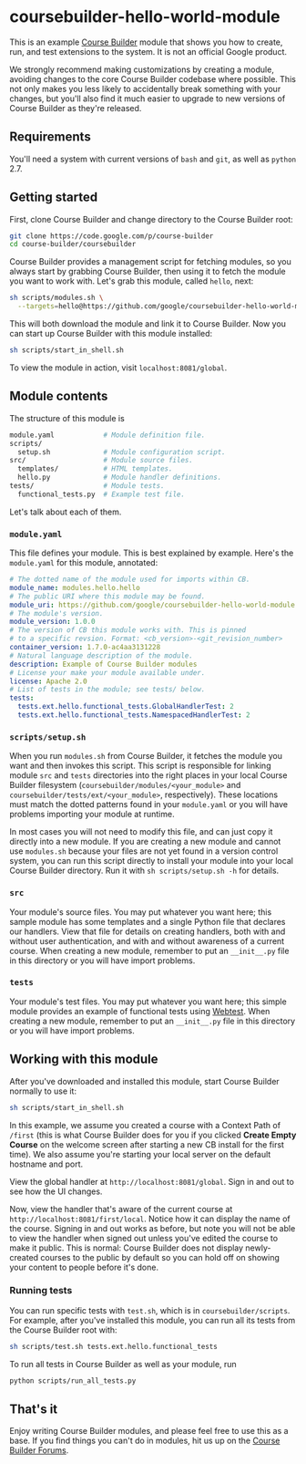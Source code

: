 # coursebuilder-hello-world-module

This is an example [Course Builder] module that shows you how to create, run,
and test extensions to the system. It is not an official Google product.

We strongly recommend making customizations by creating a module, avoiding
changes to the core Course Builder codebase where possible. This not only makes
you less likely to accidentally break something with your changes, but you'll
also find it much easier to upgrade to new versions of Course Builder as they're
released.

## Requirements

You'll need a system with current versions of `bash` and `git`, as well as
`python` 2.7.

## Getting started

First, clone Course Builder and change directory to the Course Builder root:

```sh
git clone https://code.google.com/p/course-builder
cd course-builder/coursebuilder
```

Course Builder provides a management script for fetching modules, so you always
start by grabbing Course Builder, then using it to fetch the module you want to
work with. Let's grab this module, called `hello`, next:

```sh
sh scripts/modules.sh \
  --targets=hello@https://github.com/google/coursebuilder-hello-world-module
```

This will both download the module and link it to Course Builder. Now you can
start up Course Builder with this module installed:

```sh
sh scripts/start_in_shell.sh
```

To view the module in action, visit `localhost:8081/global`.

## Module contents

The structure of this module is

```sh
module.yaml            # Module definition file.
scripts/
  setup.sh             # Module configuration script.
src/                   # Module source files.
  templates/           # HTML templates.
  hello.py             # Module handler definitions.
tests/                 # Module tests.
  functional_tests.py  # Example test file.
```

Let's talk about each of them.

### `module.yaml`

This file defines your module. This is best explained by example. Here's the
`module.yaml` for this module, annotated:

```yaml
# The dotted name of the module used for imports within CB.
module_name: modules.hello.hello
# The public URI where this module may be found.
module_uri: https://github.com/google/coursebuilder-hello-world-module
# The module's version.
module_version: 1.0.0
# The version of CB this module works with. This is pinned
# to a specific revsion. Format: <cb_version>-<git_revision_number>
container_version: 1.7.0-ac4aa3131228
# Natural language description of the module.
description: Example of Course Builder modules
# License your make your module available under.
license: Apache 2.0
# List of tests in the module; see tests/ below.
tests:
  tests.ext.hello.functional_tests.GlobalHandlerTest: 2
  tests.ext.hello.functional_tests.NamespacedHandlerTest: 2
```

### `scripts/setup.sh`

When you run `modules.sh` from Course Builder, it fetches the module you want
and then invokes this script. This script is responsible for linking module
`src` and `tests` directories into the right places in your local Course Builder
filesystem (`coursebuilder/modules/<your_module>` and
`coursebuilder/tests/ext/<your_module>`, respectively). These locations must
match the dotted patterns found in your `module.yaml` or you will have problems
importing your module at runtime.

In most cases you will not need to modify this file, and can just copy it
directly into a new module. If you are creating a new module and cannot use
`modules.sh` because your files are not yet found in a version control system,
you can run this script directly to install your module into your local Course
Builder directory. Run it with `sh scripts/setup.sh -h` for details.

### `src`

Your module's source files. You may put whatever you want here; this sample
module has some templates and a single Python file that declares our handlers.
View that file for details on creating handlers, both with and without user
authentication, and with and without awareness of a current course. When
creating a new module, remember to put an `__init__.py` file in this directory
or you will have import problems.

### `tests`

Your module's test files. You may put whatever you want here; this simple
module provides an example of functional tests using [Webtest]. When creating a
new module, remember to put an `__init__.py` file in this directory or you will
have import problems.

## Working with this module

After you've downloaded and installed this module, start Course Builder normally
to use it:

```sh
sh scripts/start_in_shell.sh
```

In this example, we assume you created a course with a Context Path of `/first`
(this is what Course Builder does for you if you clicked **Create Empty Course**
on the welcome screen after starting a new CB install for the first time). We
also assume you're starting your local server on the default hostname and port.

View the global handler at `http://localhost:8081/global`. Sign in and out to
see how the UI changes.

Now, view the handler that's aware of the current course at
`http://localhost:8081/first/local`. Notice how it can display the name of the
course. Signing in and out works as before, but note you will not be able to
view the handler when signed out unless you've edited the course to make it
public. This is normal: Course Builder does not display newly-created courses to
the public by default so you can hold off on showing your content to people
before it's done.

### Running tests

You can run specific tests with `test.sh`, which is in `coursebuilder/scripts`.
For example, after you've installed this module, you can run all its tests from
the Course Builder root with:

```sh
sh scripts/test.sh tests.ext.hello.functional_tests
```

To run all tests in Course Builder as well as your module, run

```sh
python scripts/run_all_tests.py
```

## That's it

Enjoy writing Course Builder modules, and please feel free to use this as a
base. If you find things you can't do in modules, hit us up on the
[Course Builder Forums].

[Course Builder]:https://code.google.com/p/course-builder/
[Course Builder Forums]:https://groups.google.com/forum/?fromgroups#!forum/course-builder-forum
[Webtest]:http://webtest.pythonpaste.org/en/latest/
